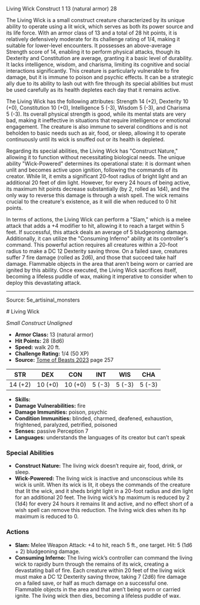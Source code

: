 <MonsterName/>Living Wick</MonsterName>
<CreatureType/>Construct</CreatureType>
<CR/>1</CR>
<AC/>13 (natural armor)</AC>
<HP/>28</HP>
<summary>The Living Wick is a small construct creature characterized by its unique ability to operate using a lit wick, which serves as both its power source and its life force. With an armor class of 13 and a total of 28 hit points, it is relatively defensively moderate for its challenge rating of 1/4, making it suitable for lower-level encounters. It possesses an above-average Strength score of 14, enabling it to perform physical attacks, though its Dexterity and Constitution are average, granting it a basic level of durability. It lacks intelligence, wisdom, and charisma, limiting its cognitive and social interactions significantly. This creature is particularly vulnerable to fire damage, but it is immune to poison and psychic effects. It can be a strategic ally due to its ability to lash out with fire through its special abilities but must be used carefully as its health depletes each day that it remains active.</summary>

<detail>

The Living Wick has the following attributes: Strength 14 (+2), Dexterity 10 (+0), Constitution 10 (+0), Intelligence 5 (-3), Wisdom 5 (-3), and Charisma 5 (-3). Its overall physical strength is good, while its mental stats are very bad, making it ineffective in situations that require intelligence or emotional engagement. The creature is also immune to several conditions and is not beholden to basic needs such as air, food, or sleep, allowing it to operate continuously until its wick is snuffed out or its health is depleted.

Regarding its special abilities, the Living Wick has "Construct Nature," allowing it to function without necessitating biological needs. The unique ability "Wick-Powered" determines its operational state: it is dormant when unlit and becomes active upon ignition, following the commands of its creator. While lit, it emits a significant 20-foot radius of bright light and an additional 20 feet of dim light. However, for every 24 hours of being active, its maximum hit points decrease substantially (by 2, rolled as 1d4), and the only way to reverse this damage is through a wish spell. The wick remains crucial to the creature's existence, as it will die when reduced to 0 hit points.

In terms of actions, the Living Wick can perform a "Slam," which is a melee attack that adds a +4 modifier to hit, allowing it to reach a target within 5 feet. If successful, this attack deals an average of 5 bludgeoning damage. Additionally, it can utilize the "Consuming Inferno" ability at its controller's command. This powerful action requires all creatures within a 20-foot radius to make a DC 12 Dexterity saving throw. On a failed save, creatures suffer 7 fire damage (rolled as 2d6), and those that succeed take half damage. Flammable objects in the area that aren’t being worn or carried are ignited by this ability. Once executed, the Living Wick sacrifices itself, becoming a lifeless puddle of wax, making it imperative to consider when to deploy this devastating attack.</detail>



---

Source: 5e_artisinal_monsters

<statblock>
# Living Wick

*Small* *Construct* *Unaligned*

- **Armor Class:** 13 (natural armor)
- **Hit Points:** 28 (8d6)
- **Speed:** walk 20 ft.
- **Challenge Rating:** 1/4 (50 XP)
- **Source:** [Tome of Beasts 2023](https://koboldpress.com/kpstore/product/tome-of-beasts-1-2023-edition/) page 257

| STR | DEX | CON | INT | WIS | CHA |
| --- | --- | --- | --- | --- | --- |
| 14 (+2) | 10 (+0) | 10 (+0) | 5 (-3) | 5 (-3) | 5 (-3) |

- **Skills:** 
- **Damage Vulnerabilities:** fire
- **Damage Immunities:** poison, psychic
- **Condition Immunities:** blinded, charmed, deafened, exhaustion, frightened, paralyzed, petrified, poisoned
- **Senses:** passive Perception 7
- **Languages:** understands the languages of its creator but can’t speak

### Special Abilities

- **Construct Nature:** The living wick doesn’t require air, food, drink, or sleep.
- **Wick-Powered:** The living wick is inactive and unconscious while its wick is unlit. When its wick is lit, it obeys the commands of the creature that lit the wick, and it sheds bright light in a 20-foot radius and dim light for an additional 20 feet. The living wick’s hp maximum is reduced by 2 (1d4) for every 24 hours it remains lit and active, and no effect short of a wish spell can remove this reduction. The living wick dies when its hp maximum is reduced to 0.

### Actions

- **Slam:** Melee Weapon Attack: +4 to hit, reach 5 ft., one target. Hit: 5 (1d6 + 2) bludgeoning damage.
- **Consuming Inferno:** The living wick’s controller can command the living wick to rapidly burn through the remains of its wick, creating a devastating ball of fire. Each creature within 20 feet of the living wick must make a DC 12 Dexterity saving throw, taking 7 (2d6) fire damage on a failed save, or half as much damage on a successful one. Flammable objects in the area and that aren’t being worn or carried ignite. The living wick then dies, becoming a lifeless puddle of wax.
</statblock>


